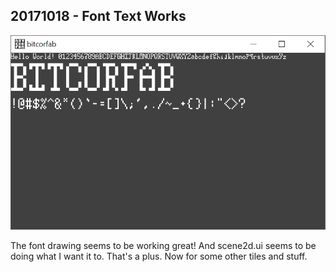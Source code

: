 ## 20171018 - Font Text Works
![font_success](res/images/font_success.png)

The font drawing seems to be working great!
And scene2d.ui seems to be doing what I want it to. That's a plus.
Now for some other tiles and stuff.
